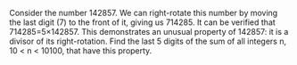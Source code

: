 
Consider the number 142857. We can right-rotate this number by moving the last digit (7) to the front of it, giving us 714285.
It can be verified that 714285=5&#215;142857.
This demonstrates an unusual property of 142857: it is a divisor of its right-rotation.
Find the last 5 digits of the sum of all integers n, 10 < n < 10100, that have this property.
